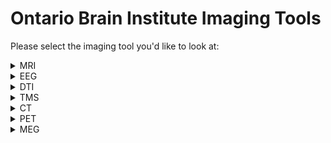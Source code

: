 # Ontario Brain Institute Imaging Tools

Please select the imaging tool you'd like to look at:

<details>
<summary>MRI</summary> 

### Data Collection Pipeline
MRI data is collected and processed in the MRI scanner before being undergoing data curation. 
  
### Data Curation Pipeline
| Tool/Pipeline | Description | Research Program(s) |  Compute Location | Requirements | License | 
| ---------------- | ----------- | --------------------------- | ----------- | ----------- |----------- |
| Scan Aquisition Pipeline | Pipeline that checks to see if there's a scan acquisition protocol which outlines specific criteria for scans. | All | Brain-CODE | N/A | Creative Commons Attribution 3.0 |
| [MRIQC](https://github.com/nipreps/mriqc/tree/c57059ee82c2bf07d188dbb588407a41116a1a61) | Program run on human brain scans and structural scans to provide summary variables. Is used to track outliers and indicate any potential problems in MRI function. Stores data in sessions on SPReD. Designed originally to handle large datasets.  | CAN-BIND, ONDRI | Brain-CODE | Large size CPU | 3-clause BSD|
| [ANT](http://stnava.github.io/ANTs/) | Pipeline for registration to a template image (normalization) | CAN-BIND, ONDRI | Brain-CODE | N/A | Apache Version 2.0|

### Data Processing Pipeline

### Data Analysis Pipeline
</details>

<details>
<summary>EEG</summary>

### Data Collection Pipeline
  
### Data Curation Pipeline

### Data Processing Pipeline

### Data Analysis Pipeline
</details>

<details>
<summary>DTI</summary>

### Data Collection Pipeline
  
### Data Curation Pipeline

### Data Processing Pipeline

### Data Analysis Pipeline
</details>

<details>
<summary>TMS</summary>

### Data Collection Pipeline
  
### Data Curation Pipeline

### Data Processing Pipeline

### Data Analysis Pipeline
</details>

<details>
<summary>CT</summary>

### Data Collection Pipeline
  
### Data Curation Pipeline

### Data Processing Pipeline

### Data Analysis Pipeline
</details>

<details>
<summary>PET</summary>

### Data Collection Pipeline
  
### Data Curation Pipeline

### Data Processing Pipeline

### Data Analysis Pipeline
</details>

<details>
<summary>MEG</summary>

### Data Collection Pipeline
  
### Data Curation Pipeline

### Data Processing Pipeline

### Data Analysis Pipeline
</details>



